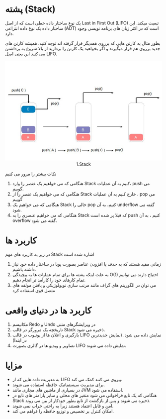 # پشته (Stack)

یک نوع ساختار داده خطی است که از اصل Last in First Out (LIFO) تبعیت میکند.
این ساختار داده یک نوع داده انتزاعی (ADT) است که در اکثر زبان های برنامه نویسی وجود دارد.

بطور مثال به کارتن هایی که برروی همدیگر قرار گرفته اند توجه کنید. همیشه کارتن های جدید برروی هم قرار میگیرند و اگر بخواهید یک کارتن را بردارید از بالا شروع به برداشتن می کنید این یعنی اصل LIFO.

<div align="center">
  <img src="https://github.com/mmdzov/data-structure/blob/main/assets/Stack1.0.jpg" alt="1.Stack" />
  <div>1.Stack</div>
</div>


نکات بیشتر را مرور می کنیم

1. هنگامی که می خواهیم یک عنصر را وارد Stack کنیم به آن عملیات، push می گوییم.
2. هنگامی که می خواهیم یک عنصر را از Stack خارج کنیم به آن عملیات ، pop می گوییم
3. هنگامی که می خواهیم یک Stack خالی را pop کنیم، به آن underflow گفته می شود.
4. هنگامی که می خواهیم عنصری را به Stack که قبلا پر شده است push کنیم ، به آن overflow گفته می شود.

# کاربرد ها

در زیر به کاربرد های مهم Stack اشاره شده است

1. زمانی مفید هستند که به حذف یا افزودن عناصر بصورت پویا در ساختار داده خود نیاز داشته باشیم.
2. به علت اینکه پشته ها برای تمام عملیات ها به پیچیدگی O(1) احتیاج دارند می توانیم تمام کارهای خود را کارآمد تر انجام دهیم.
3. می توان در الگوریتم های گراف مانند مرتب سازی توپولوژیکی و یافتن مولفه های متصل قوی استفاده کرد


# کاربرد ها در دنیای واقعی

1. مکانیسم Redo و Undo در ویرایشگرهای متنی
2. تاریخچه یک مرورگر در قالب Stack ذخیره می شود.
3. بارگیری و اعلان ها از یوتیوب در قالب LIFO نمایش داده می شود. (نمایش جدیدترین در ابتدا)
4. تصاویر و ویدیو ها در گالری بصورت LIFO نمایش داده می شوند.


# مزایا

- به مدیریت داده هایی که از LIFO پیروی می کنند کمک می کند.
- برای مدیریت سیستماتیک حافظه استفاده می شوند.
- در بسیاری از ماشین های مجازی مانند JVM استفاده می شود.
- هنگامی که یک تابع فراخوانی می شود متغیر های محلی و سایر پارامتر های تابع در Stack ذخیره می شوند و پس از بازگشت از تابع بطور خودکار از بین می روند.
- امن و قابل اعتماد هستند زیرا به راحتی خراب نمی شوند.
- امکان کنترل بر تخصیص و توزیع حافظه را فراهم می کند.
